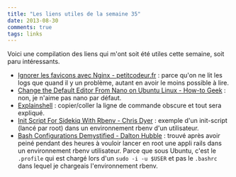```yaml
---
title: "Les liens utiles de la semaine 35"
date: 2013-08-30
comments: true
tags: links
---
```

Voici une compilation des liens qui m'ont soit été utiles cette semaine, soit paru intéressants.

- [Ignorer les favicons avec Nginx - petitcodeur.fr](http://petitcodeur.fr/sysadmin/ignorer-favicon-nginx.html) : parce qu'on ne lit les logs que quand il y un problème, autant en avoir le moins possible à lire.
- [Change the Default Editor From Nano on Ubuntu Linux - How-to Geek](http://www.howtogeek.com/howto/ubuntu/change-the-default-editor-from-nano-on-ubuntu-linux/) : non, je n'aime pas nano par défaut.
- [Explainshell](http://explainshell.com) : copier/coller la ligne de commande obscure et tout sera expliqué.
- [Init Script For Sidekiq With Rbenv - Chris Dyer](http://chrisdyer.info/2013/04/06/init-script-for-sidekiq-with-rbenv.html) : exemple d'un init-script (lancé par root) dans un environnement rbenv d'un utilisateur.
- [Bash Configurations Demystified - Dalton Hubble](http://dghubble.com/.bashprofile-.profile-and-.bashrc-conventions.html) : trouvé après avoir peiné pendant des heures à vouloir lancer en root une appli rails dans un environnement rbenv utilisateur. Parce que sous Ubuntu, c'est le `.profile` qui est chargé lors d'un `sudo -i -u $USER` et pas le `.bashrc` dans lequel je chargeais l'environnement rbenv.
